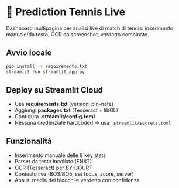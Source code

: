 # 🎾 Prediction Tennis Live

Dashboard multipagina per analisi live di match di tennis: inserimento manuale/da testo, OCR da screenshot, verdetto combinato.

## Avvio locale
```bash
pip install -r requirements.txt
streamlit run streamlit_app.py
```

## Deploy su Streamlit Cloud
- Usa **requirements.txt** (versioni pin-nate)
- Aggiungi **packages.txt** (Tesseract + libGL)
- Configura **.streamlit/config.toml**
- Nessuna credenziale hardcoded → usa `.streamlit/secrets.toml`

## Funzionalità
- Inserimento manuale delle 8 key stats
- Parser da testo incollato (EN/IT)
- OCR (Tesseract) per BY-COURT
- Contesto live (BO3/BO5, set focus, score, server)
- Analisi media dei blocchi e verdetto con confidenza

